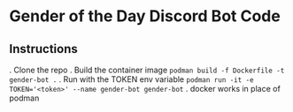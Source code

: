 # Gender of the Day Discord Bot Code

## Instructions
. Clone the repo
. Build the container image `podman build -f Dockerfile -t gender-bot .`
. Run with the TOKEN env variable `podman run -it -e TOKEN='<token>' --name gender-bot gender-bot`
. docker works in place of podman

